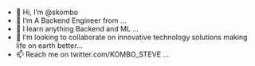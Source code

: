 - 👋 Hi, I’m @skombo
- 👀 I’m A Backend Engineer from ...
- 🌱 I learn anything Backend and ML ...
- 💞️ I’m looking to collaborate on innovative technology solutions making life on earth better...
- 📫 Reach me on twitter.com/KOMBO_STEVE ...

<!---
skombo/skombo is a ✨ special ✨ repository because its `README.md` (this file) appears on your GitHub profile.
You can click the Preview link to take a look at your changes.
--->
